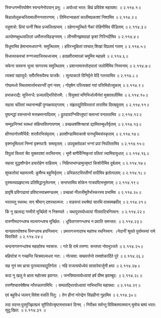 स्त्रिग्धगम्भीरघोषेण स्यन्दनेनोपयान् प्रभु: ।
अयोध्यां भरत: क्षिप्रं प्रविवेश महायशा: ॥ २.११४.१॥

बिडालोलूकचरितामालीननरवारणाम् ।
तिमिराभ्याहतां कालीमप्रकाशां निशामिव ॥ २.११४.२॥

राहुशत्रो: प्रियां पत्नीं श्रिया प्रज्वलितप्रभाम् ।
ग्रहेणाभ्युत्थिते नैकां रोहिणीमिव पीडिताम् ॥ २.११४.३॥

अल्पोष्णक्षुब्धसलिलां धर्मोत्तप्तविहङ्गमाम् ।
लीनमीनझषग्राहां कृशां गिरिनदीमिव ॥ २.११४.४॥

विधूमामिव हेमाभामध्वराग्ने: समुत्थिताम् ।
हविरभ्युक्षितां पश्चात् शिखां विप्रलयं गताम् ॥ २.११४.५॥

विध्वस्तकवचां रुग्णजवाजिरथध्वजाम् ।
हतप्रवीरामापन्नां चमूमिव महाहवे ॥ २.११४.६॥

सफेना सस्वना भूत्वा सागरस्य समुत्थिताम् ।
प्रशान्तमारुतोद्घातां जलोर्मिमिव निस्वनाम् ॥ २.११४.७॥

त्यक्तां यज्ञायुधै: सर्वैरभिरूपैश्च याजकै: ।
सुत्याकाले विनिर्वृत्ते वेदिं गतरवामिव ॥ २.११४.८॥

गोष्ठमध्ये स्थितामार्त्तामचरन्तीं तृणं नवम् ।
गोवृषेण परित्यक्तां गवां पत्तिमिवोत्सुकाम् ॥ २.११४.९॥

प्रभाकराद्यै: सुस्निग्धै: प्रज्वलद्भिरिवोत्तमै: ।
वियुक्तां मणिभिर्जात्यैर्नवां मुक्तावलीमिव ॥ २.११४.१०॥

सहसा चलितां स्थानान्महीं पुण्यक्षयाद्गताम् ।
संहृतद्युतिविस्तारां तारामिव दिवश्च्युताम् ॥ २.११४.११॥

पुष्पनद्धां वसन्तान्ते मत्तभ्रमरनादिताम् ।
द्रुतदावाग्निविप्लुष्टां क्लान्तां वनलतामिव ॥ २.११४.१२॥

सम्मूढनिगमां स्तब्धां संक्षिप्तविपणापणाम् ।
प्रच्छन्नशऺशिनक्षत्रां द्यामिवाम्बुधरैर्वृताम् ॥ २.११४.१३॥

क्षीणपानोत्तमैर्भिन्नै: शरावैरभिसंवृताम् ।
हतशौण्डामिवाकाशे पानभूमिमसंस्कृताम् ॥ २.११४.१४॥

वृक्णभूमितलां निम्नां वृक्णपात्रै: समावृताम् ।
उपयुक्तोदकां भग्नां प्रपां निपतितामिव ॥ २.११४.१५॥

विपुलां विततां चैव युक्तपाशां तरस्विनाम् ।
भूमौ बाणैर्विनिष्कृत्तां पतितां ज्यामिवायुधात् ॥ २.११४.१६॥

सहसा युद्धशौण्डेन हयारोहेण वाहिताम् ।
निक्षिप्तभाण्डामुत्सृष्टां किशोरीमिव दुर्बलाम् ॥ २.११४.१७॥

शुष्कतोयां महामत्स्यै: कूर्मैश्च बहुभिर्वृताम् ।
प्रभिन्नतटविस्तीर्णां वापीमिव हृतोत्पलाम् ॥ २.११४.१८॥

पुरुषस्याप्रहृष्टस्य प्रतिषिद्धानुलेपनाम् ।
सन्तप्तामिव शोकेन गात्रयष्टिमभूषणाम् ॥ २.११४.१९॥

प्रावृषि प्रविगाढायां प्रविष्टस्याभ्रमण्डलम् ।
प्रच्छन्नां नीलजीमूतैर्भास्करस्य प्रभामिव ॥ २.११४.२०॥

भरतस्तु रथस्थ: सन् श्रीमान् दशरथात्मज: ।
वाहयन्तं रथश्रेष्ठं सारथिं वाक्यमब्रवीत् ॥ २.११४.२१॥

किं नु खल्वद्य गम्भीरो मूर्च्छितो न निशम्यते ।
यथापुरमयोध्यायां गीतवादित्रनिस्वन: ॥ २.११४.२२॥

वारुणीमदगन्धश्च माल्यगन्धश्च मूर्च्छित: ।
धूपितागरुगन्धश्च न प्रवाति समन्तत: ॥ २.११४.२३॥

यानप्रवरघोषश्च स्निग्धश्च हयनिस्वन: ।
प्रमत्तगजनादश्च महांश्च रथनिस्वन: ।नेदानीं श्रूयते पुर्यामस्यां रामे विवासिते ॥ २.११४.२४॥

चन्दनागरुगन्धांश्च महार्हाश्च नवस्रज: ।
गते हि रामे तरुणा: सन्तप्ता नोपभुञ्जते ॥ २.११४.२५॥

बहिर्यात्रां न गच्छन्ति चित्रमाल्यधरा नरा: ।
नोत्सवा: सम्प्रवर्त्तन्ते रामशोकार्दिते पुरे ॥ २.११४.२६॥

सह नूनं मम भ्रात्रा पुरस्यास्यद्युतिर्गता ।
नहि राजत्ययोध्येयं सासारेवार्जुनी क्षपा ॥ २.११४.२७॥

कदा नु खलु मे भ्राता महोत्सव इवागत: ।
जनयिष्यत्ययोध्यायां हर्षं ग्रीष्म इवाम्बुद: ॥ २.११४.२८॥

तरुणैश्चारुवेषैश्च नरैरुन्नतगामिभि: ।
सम्पतद्भिरयोध्यायां नाभिभान्ति महापथा: ॥ २.११४.२९॥

एवं बहुविधं जल्पन् विवेश वसतिं पितु: ।
तेन हीनां नरेन्द्रेण सिंहहीनां गुहामिव ॥ २.११४.३०॥

तदा तदन्त:पुरमुज्झितप्रभं सुरैरिवोत्सृष्टमभास्करं दिनम् ।
निरीक्ष्य सर्वन्तु विविक्तमात्मवान् मुमोच बाष्पं भरत: सुदु:खित: ॥ २.११४.३१ ॥

